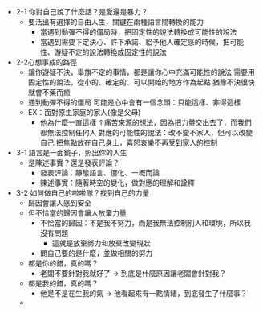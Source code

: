 - 2-1 你對自己說了什麼話？是愛還是暴力？
	- 要活出有選擇的自由人生，關鍵在兩種語言間轉換的能力
		- 當遇到動彈不得的僵局時，把固定性的說法轉換成可能性的說法
		- 當遇到需要下定決心、許下承諾、給予他人確定感的時候，把可能性、游疑不定的說法轉換成固定性的說法
- 2-2心想事成的路徑
	- 讓你遊疑不決，舉旗不定的事情，都是讓你心中充滿可能性的說法
	  需要用固定性的說法，從小的、確定的、可以開始的地方作為起點
	  猶豫不決很快就會不藥而癒
	- 遇到動彈不得的僵局
	  可能是心中會有一個念頭：只能這樣、非得這樣
	- EX：面對原生家庭的家人(像是父母)
		- 他為什麼一直這樣
		  ↑痛苦來源的想法，因為把力量交出去了，而我們都無法控制任何人
		  對應的可能性的說法：改不變不家人，但可以改變自己
		  把焦點放在自己身上，喜怒哀樂不再受到家人的控制
- 3-1 語言是一面鏡子，照出你的人生
	- 是陳述事實？還是發表評論？
		- 發表評論：靜態語言、僵化、一概而論
		- 陳述事實：隨著時空的變化，做對應的理解和詮釋
- 3-2 如何做自己的啦啦隊？找到自己的力量
	- 歸因會讓人感到安全
	- 但不恰當的歸因會讓人放棄力量
		- 不恰當的歸因：不是我不努力，而是我無法控制別人和環境，所以我沒有問題
			- 這就是放棄努力和放棄改變現狀
		- 問自己要的是什麼，並做相關的努力
	- 都是你的錯，真的嗎？
		- 老闆不要針對我就好了 -> 到底是什麼原因讓老闆會針對我？
	- 都是我的錯，真的嗎？
		- 他是不是在生我的氣 -> 他看起來有一點情緒，到底發生了什麼事？
	-
